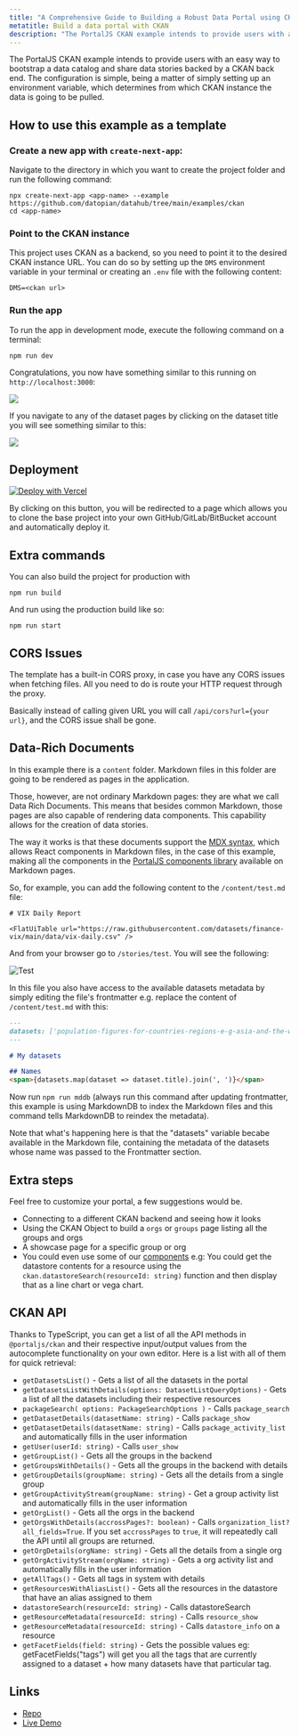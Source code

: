 ```yaml
---
title: "A Comprehensive Guide to Building a Robust Data Portal using CKAN"
metatitle: Build a data portal with CKAN
description: "The PortalJS CKAN example intends to provide users with an easy way to bootstrap a data catalog and share data stories backed by a CKAN back end. The configuration is simple, being a matter of simply setting up an environment variable, which determines from which CKAN instance the data is going to be pulled."
---
```


The PortalJS CKAN example intends to provide users with an easy way to bootstrap a data catalog and share data stories backed by a CKAN back end. The configuration is simple, being a matter of simply setting up an environment variable, which determines from which CKAN instance the data is going to be pulled.

## How to use this example as a template

### Create a new app with `create-next-app`:

Navigate to the directory in which you want to create the project folder and run the following command:

```
npx create-next-app <app-name> --example https://github.com/datopian/datahub/tree/main/examples/ckan
cd <app-name>
```

### Point to the CKAN instance 

This project uses CKAN as a backend, so you need to point it to the desired CKAN instance URL. You can do so by setting up the `DMS` environment variable in your terminal or creating an `.env` file with the following content:

```
DMS=<ckan url>
```

### Run the app

To run the app in development mode, execute the following command on a terminal:

```
npm run dev
```

Congratulations, you now have something similar to this running on `http://localhost:3000`:

![](/static/img/docs/dataapp-search.webp)

If you navigate to any of the dataset pages by clicking on the dataset title you will see something similar to this:

![](/static/img/docs/dataapp-dataset.webp)

## Deployment

[![Deploy with Vercel](https://vercel.com/button)](https://vercel.com/new/clone?repository-url=https%3A%2F%2Fgithub.com%2Fdatopian%2Fdatahub%2Ftree%2Fmain%2Fexamples%2Fckan&env=DMS&envDescription=URL%20For%20the%20CKAN%20Backend%20Ex%3A%20https%3A%2F%2Fdemo.dev.datopian.com)

By clicking on this button, you will be redirected to a page which allows you to clone the base project into your own GitHub/GitLab/BitBucket account and automatically deploy it.

## Extra commands

You can also build the project for production with

```
npm run build
```

And run using the production build like so:

```
npm run start
```

## CORS Issues

The template has a built-in CORS proxy, in case you have any CORS issues when fetching files. All you need to do is route your HTTP request through the proxy.

Basically instead of calling given URL you will call `/api/cors?url={your url}`, and the CORS issue shall be gone. 

## Data-Rich Documents

In this example there is a `content` folder. Markdown files in this folder are going to be rendered as pages in the application.

Those, however, are not ordinary Markdown pages: they are what we call Data Rich Documents. This means that besides common Markdown, those pages are also capable of rendering data components. This capability allows for the creation of data stories.

The way it works is that these documents support the [MDX syntax](https://mdxjs.com/docs/what-is-mdx/), which allows React components in Markdown files, in the case of this example, making all the components in the [PortalJS components library](https://storybook.portaljs.org/) available on Markdown pages.

So, for example, you can add the following content to the `/content/test.md` file:

```mdx 
# VIX Daily Report

<FlatUiTable url="https://raw.githubusercontent.com/datasets/finance-vix/main/data/vix-daily.csv" />
```

And from your browser go to `/stories/test`. You will see the following:

![Test](/static/img/docs/dataapp-test.webp)

In this file you also have access to the available datasets metadata by simply editing the file's frontmatter e.g. replace the content of `/content/test.md` with this:

```md
---
datasets: ['population-figures-for-countries-regions-e-g-asia-and-the-world', 'major-cities-of-the-world']
---

# My datasets

## Names
<span>{datasets.map(dataset => dataset.title).join(', ')}</span>
```

Now run `npm run mddb` (always run this command after updating frontmatter, this example is using MarkdownDB to index the Markdown files and this command tells MarkdownDB to reindex the metadata).

Note that what's happening here is that  the "datasets" variable becabe available in the Markdown file, containing the metadata of the datasets whose name was passed to the Frontmatter section.

## Extra steps

Feel free to customize your portal, a few suggestions would be.

- Connecting to a different CKAN backend and seeing how it looks
- Using the CKAN Object to build a `orgs` or `groups` page listing all the groups and orgs
- A showcase page for a specific group or org
- You could even use some of our [components](https://storybook.portaljs.org/) e.g: You could get the datastore contents for a resource using the `ckan.datastoreSearch(resourceId: string)` function and then display that as a line chart or vega chart.

## CKAN API

Thanks to TypeScript, you can get a list of all the API methods in `@portaljs/ckan` and their respective input/output values from the autocomplete functionality on your own editor. Here is a list with all of them for quick retrieval:

- `getDatasetsList()` - Gets a list of all the datasets in the portal
- `getDatasetsListWithDetails(options: DatasetListQueryOptions)` - Gets a list of all the datasets including their respective resources
- `packageSearch(
    options: PackageSearchOptions
  )` - Calls `package_search`
- `getDatasetDetails(datasetName: string)` - Calls `package_show`
- `getDatasetDetails(datasetName: string)` - Calls `package_activity_list` and automatically fills in the user information
- `getUser(userId: string)` - Calls `user_show` 
- `getGroupList()` - Gets all the groups in the backend
- `getGroupsWithDetails()` - Gets all the groups in the backend with details
- `getGroupDetails(groupName: string)` - Gets all the details from a single group
- `getGroupActivityStream(groupName: string)` - Get a group activity list and automatically fills in the user information
- `getOrgList()` - Gets all the orgs in the backend
- `getOrgsWithDetails(accrossPages?: boolean)` - Calls `organization_list?all_fields=True`. If you set `accrossPages` to `true`, it will repeatedly call the API until all groups are returned.
- `getOrgDetails(orgName: string)` - Gets all the details from a single org
- `getOrgActivityStream(orgName: string)` -  Gets a org activity list and automatically fills in the user information
- `getAllTags()` - Gets all tags in system with details
- `getResourcesWithAliasList()` - Gets all the resources in the datastore that have an alias assigned to them
- `datastoreSearch(resourceId: string)` - Calls datastoreSearch
- `getResourceMetadata(resourceId: string)` - Calls `resource_show`
- `getResourceMetadata(resourceId: string)` - Calls `datastore_info` on a resource
- `getFacetFields(field: string)` - Gets the possible values eg: getFacetFields("tags") will get you all the tags that are currently assigned to a dataset + how many datasets have that particular tag. 


## Links

- [Repo](https://github.com/datopian/datahub/tree/main/examples/ckan)  
- [Live Demo](http://ckan.portaljs.org/)  

